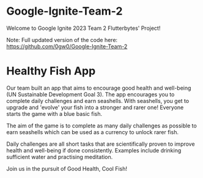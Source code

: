 # Google-Ignite-Team-2
Welcome to Google Ignite 2023 Team 2 Flutterbytes' Project!

Note: Full updated version of the code here: https://github.com/0gw0/Google-Ignite-Team-2

# Healthy Fish App
Our team built an app that aims to encourage good health and well-being (UN Sustainable Development Goal 3). The app encourages you to complete daily challenges and earn seashells. With seashells, you get to upgrade and 'evolve' your fish into a stronger and rarer one! Everyone starts the game with a blue basic fish.

The aim of the game is to complete as many daily challenges as possible to earn seashells which can be used as a currency to unlock rarer fish.

Daily challenges are all short tasks that are scientifically proven to improve health and well-being if done consistently. Examples include drinking sufficient water and practising meditation.

Join us in the pursuit of Good Health, Cool Fish!

